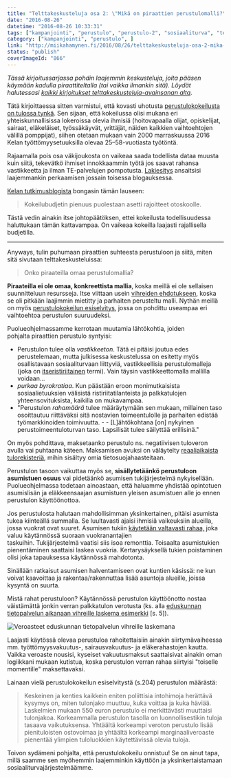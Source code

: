 ```yaml
---
title: "Telttakeskusteluja osa 2: \"Mikä on piraattien perustulomalli?\""
date: "2016-08-26"
datetime: "2016-08-26 10:33:31"
tags: ["kampanjointi", "perustulo", "perustulo-2", "sosiaaliturva", "telttakeskusteluja", ]
category: ["kampanjointi", "perustulo", ]
link: "http://miikahamynen.fi/2016/08/26/telttakeskusteluja-osa-2-mika-on-piraattien-perustulomalli/"
status: "publish"
coverImageId: "866"
---
```


_Tässä kirjoitussarjassa pohdin laajemmin keskusteluja, joita pääsen käymään kadulla piraattiteltalla (tai vaikka ilmankin sitä). Löydät halutessasi [kaikki kirjoitukset telttakeskusteluja-avainsanan alta](/tag/telttakeskusteluja/)._

Tätä kirjoittaessa sitten varmistui, että kovasti uhotusta [perustulokokeilusta on tulossa tynkä](http://yle.fi/uutiset/perustulokokeilu_hahmottuu__2000_valitun_on_pakko_osallistua/9120832). Sen sijaan, että kokeilussa olisi mukana eri yhteiskunnallisissa lokeroissa olevia ihmisiä (hoitovapaalla olijat, opiskelijat, sairaat, eläkeläiset, työssäkäyvät, yrittäjät, näiden kaikkien vaihtoehtojen välillä pomppijat), siihen otetaan mukaan vain 2000 marraskuussa 2016 Kelan työttömyysetuuksilla olevaa 25–58-vuotiasta työtöntä.

Rajaamalla pois osa väkijoukosta on vaikeaa saada todellista dataa muusta kuin siitä, tekevätkö ihmiset innokkaammin työtä jos saavat rahansa vastikkeetta ja ilman TE-palvelujen pompotusta. [Lakiesitys](http://stm.fi/documents/1271139/3102139/HE+Perustulo+SU.pdf/4b247202-265a-4e04-8aaf-2c8d1e512859) ansaitsisi laajemmankin perkaamisen jossain toisessa blogauksessa.

[Kelan tutkimusblogista](http://blogi.kansanelakelaitos.fi/arkisto/3271) bongasin tämän lauseen:

> Kokeilubudjetin pienuus puolestaan asetti rajoitteet otoskoolle.

Tästä vedin ainakin itse johtopäätöksen, ettei kokeilusta todellisuudessa haluttukaan tämän kattavampaa. On vaikeaa kokeilla laajasti rajallisella budjetilla.

* * *

Anyways, tulin puhumaan piraattien suhteesta perustuloon ja siitä, miten sitä sivutaan telttakeskusteluissa:

> Onko piraateilla omaa perustulomallia?

**Piraateilla ei ole omaa, konkreettista mallia**, koska meillä ei ole sellaisen suunnitteluun resursseja. Itse viittaan usein [vihreiden ehdotukseen](https://www.vihreat.fi/asiat/vihrea-politiikka/teemat/koyhyys/perustulo), koska se oli pitkään laajimmin mietitty ja parhaiten perusteltu malli. Nythän meillä on myös [perustulokokeilun esiselvitys](http://tietokayttoon.fi/julkaisu?pubid=10601), jossa on pohdittu useampaa eri vaihtoehtoa perustulon suuruudeksi.

Puolueohjelmassamme kerrotaan muutamia lähtökohtia, joiden pohjalta piraattien perustulo syntyisi:

- Perustulon tulee olla _vastikkeeton_. Tätä ei pitäisi joutua edes perustelemaan, mutta julkisessa keskustelussa on esitetty myös osallistavaan sosiaaliturvaan liittyviä, vastikkeellisia perustulomalleja (joka on [itseristiriitainen](https://fi.wikipedia.org/wiki/Oksymoron) termi). Vain täysin vastikkeettomalla mallilla voidaan...
- _purkaa byrokratiaa_. Kun päästään eroon monimutkaisista sosiaalietuuksien välisistä ristiriitatilanteista ja palkkatulojen yhteensovituksista, kaikilla on mukavampaa.
- "Perustulon _rahamäärä_ tulee määräytymään sen mukaan, millainen taso osoittautuu riittäväksi sitä nostavien toimeentulolle ja parhaiten edistää työmarkkinoiden toimivuutta. - - \[L\]ähtökohtana \[on\] nykyinen perustoimeentuloturvan taso. Lapsilisät tulee säilyttää erillisinä."

On myös pohdittava, maksetaanko perustulo ns. negatiivisen tuloveron avulla vai puhtaana käteen. Maksamisen avuksi on väläytelty [reaaliaikaista tulorekisteriä](http://vm.fi/artikkeli/-/asset_publisher/kansallinen-tulorekisteri-otetaan-kayttoon-vuonna-2019), mihin sisältyy omia tietosuojahaasteitaan.

Perustulon tasoon vaikuttaa myös se, **sisällytetäänkö perustuloon asumistuen osuus** vai pidetäänkö asumisen tukijärjestelmä nykyisellään. Puolueohjelmassa todetaan ainoastaan, että haluamme yhdistää opintotuen asumislisän ja eläkkeensaajan asumistuen yleisen asumistuen alle jo ennen perustulon käyttöönottoa.

Jos perustulosta halutaan mahdollisimman yksinkertainen, pitäisi asumista tukea kiinteällä summalla. Se luultavasti ajaisi ihmisiä vaikeuksiin alueilla, jossa vuokrat ovat suuret. Asumisen tukiin [käytetään valtavasti rahaa,](http://www.hs.fi/kotimaa/a1471663104741?jako=dc0fc679c227654a396e65185672465b) joka valuu käytännössä suoraan vuokranantajien taskuihin. Tukijärjestelmä vaatisi siis isoa remonttia. Toisaalta asumistukien pienentäminen saattaisi laskea vuokria. Kertarysäyksellä tukien poistaminen olisi joka tapauksessa käytännössä mahdotonta.

Sinällään ratkaisut asumisen halventamiseen ovat kuntien käsissä: ne kun voivat kaavoittaa ja rakentaa/rakennuttaa lisää asuntoja alueille, joissa kysyntä on suurta.

Mistä rahat perustuloon? Käytännössä perustulon käyttöönotto nostaa väistämättä jonkin verran palkkatulon verotusta (ks. alla [eduskunnan tietopalvelun aikanaan vihreille laskema esimerkki](https://www.vihreat.fi/files/liitto/perustulomallin_analyysi%20%282%29_0.pdf#page=6) \[s. 5\]).

![Veroasteet eduskunnan tietopalvelun vihreille laskemana](/uploads/2016/08/Kuvakaappaus-2016-08-26-115202.png)

Laajasti käytössä olevaa perustuloa rahoitettaisiin ainakin siirtymävaiheessa mm. työttömyysvakuutus-, sairausvakuutus- ja eläkerahastojen kautta. Vaikka veroaste nousisi, kyseiset vakuutusmaksut saattaisivat ainakin oman logiikkani mukaan kutistua, koska perustulon verran rahaa siirtyisi "toiselle momentille" maksettavaksi.

Lainaan vielä perustulokokeilun esiselvitystä (s.204) perustulon määrästä:

> Keskeinen ja kenties kaikkein eniten poliittisia intohimoja herättävä kysymys on, miten tulonjako muuttuu, kuka voittaa ja kuka häviää. Laskelmien mukaan 550 euron perustulo ei merkittävästi muuttaisi tulonjakoa. Korkeammalla perustulon tasolla on luonnollisestikin tuloja tasaava vaikutuksensa. Yhtäältä korkeampi veroton perustulo lisää pienituloisten ostovoimaa ja yhtäältä korkeampi marginaaliveroaste pienentää ylimpien tuloluokkien käytettävissä olevia tuloja.

Toivon sydämeni pohjalta, että perustulokokeilu onnistuu! Se on ainut tapa, millä saamme sen myöhemmin laajemminkin käyttöön ja yksinkertaistamaan sosiaaliturvajärjestelmäämme.
